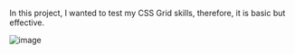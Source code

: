 In this project, I wanted to test my CSS Grid skills, therefore, it is basic but effective.

![image](https://github.com/MrZuritta/Grid-Test/assets/114953644/18bb39d4-e8b0-4c98-a2f4-be89d4b3d008)
